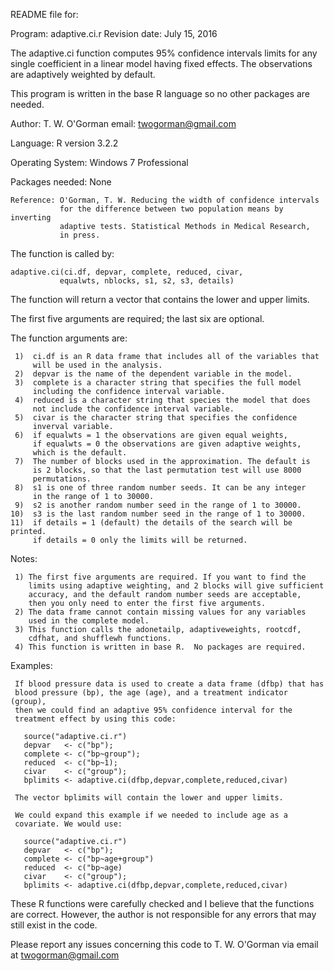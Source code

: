 
  README file for:

  Program:  adaptive.ci.r
  Revision date: July 15, 2016


  The adaptive.ci function computes 95% confidence intervals limits
  for any single coefficient in a linear model having fixed effects.
  The observations are adaptively weighted by default.

  This program is written in the base R language so no other packages
  are needed.

  Author: T. W. O'Gorman            email:  twogorman@gmail.com

  Language: R  version 3.2.2

  Operating System:  Windows 7 Professional

  Packages needed: None
  

    Reference: O'Gorman, T. W. Reducing the width of confidence intervals
               for the difference between two population means by inverting
               adaptive tests. Statistical Methods in Medical Research,
               in press.

  The function is called by:

    adaptive.ci(ci.df, depvar, complete, reduced, civar,
               equalwts, nblocks, s1, s2, s3, details)

  The function will return a vector that contains the lower and upper limits.

  The first five arguments are required; the last six are optional.

   The function arguments are:
 
     1)  ci.df is an R data frame that includes all of the variables that
         will be used in the analysis.
     2)  depvar is the name of the dependent variable in the model.
     3)  complete is a character string that specifies the full model
         including the confidence interval variable.
     4)  reduced is a character string that species the model that does
         not include the confidence interval variable.
     5)  civar is the character string that specifies the confidence
         inverval variable.
     6)  if equalwts = 1 the observations are given equal weights,
         if equalwts = 0 the observations are given adaptive weights,
         which is the default.
     7)  The number of blocks used in the approximation. The default is
         is 2 blocks, so that the last permutation test will use 8000
         permutations.
     8)  s1 is one of three random number seeds. It can be any integer
         in the range of 1 to 30000.
     9)  s2 is another random number seed in the range of 1 to 30000.
    10)  s3 is the last random number seed in the range of 1 to 30000.
    11)  if details = 1 (default) the details of the search will be printed.
         if details = 0 only the limits will be returned.
 
   Notes:
 
     1) The first five arguments are required. If you want to find the
        limits using adaptive weighting, and 2 blocks will give sufficient
        accuracy, and the default random number seeds are acceptable,
        then you only need to enter the first five arguments.
     2) The data frame cannot contain missing values for any variables
        used in the complete model.
     3) This function calls the adonetailp, adaptiveweights, rootcdf,
        cdfhat, and shufflewh functions.
     4) This function is written in base R.  No packages are required. 
 
   Examples:
 
     If blood pressure data is used to create a data frame (dfbp) that has
     blood pressure (bp), the age (age), and a treatment indicator (group),
     then we could find an adaptive 95% confidence interval for the
     treatment effect by using this code:
 
       source("adaptive.ci.r")
       depvar   <- c("bp");
       complete <- c("bp~group");
       reduced  <- c("bp~1);
       civar    <- c("group");
       bplimits <- adaptive.ci(dfbp,depvar,complete,reduced,civar)
 
     The vector bplimits will contain the lower and upper limits.
 
     We could expand this example if we needed to include age as a
     covariate. We would use:
 
       source("adaptive.ci.r")
       depvar   <- c("bp");
       complete <- c("bp~age+group")
       reduced  <- c("bp~age)
       civar    <- c("group");
       bplimits <- adaptive.ci(dfbp,depvar,complete,reduced,civar)
 
   These R functions were carefully checked and I believe
   that the functions are correct.  However, the author is not
   responsible for any errors that may still exist in the code.
 
   Please report any issues concerning this code to T. W. O'Gorman via 
   email at twogorman@gmail.com
 
